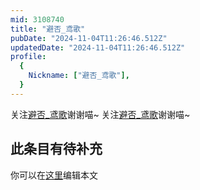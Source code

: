 ```yaml
---
mid: 3108740
title: "避否_鸢歌"
pubDate: "2024-11-04T11:26:46.512Z"
updatedDate: "2024-11-04T11:26:46.512Z"
profile:
  {
    Nickname: ["避否_鸢歌"],
  }
---
```


关注[避否_鸢歌](https://space.bilibili.com/3108740)谢谢喵~ 关注[避否_鸢歌](https://space.bilibili.com/3108740)谢谢喵~

## 此条目有待补充
你可以在[这里](https://github.com/Yuhanawa/VTuber.ICU-Content/edit/master/v/避否_鸢歌/index.md)编辑本文
